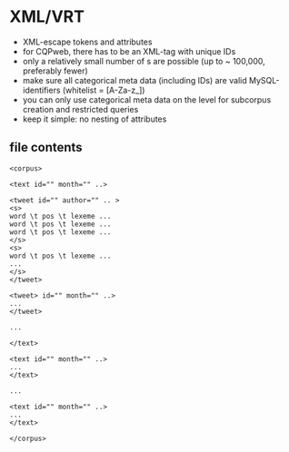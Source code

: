 # XML/VRT
- XML-escape tokens and attributes
- for CQPweb, there has to be an XML-tag <text> with unique IDs
- only a relatively small number of <text>s are possible (up to ~ 100,000, preferably fewer)
- make sure all categorical meta data (including IDs) are valid MySQL-identifiers (whitelist = [A-Za-z_])
- you can only use categorical meta data on the <text> level for subcorpus creation and restricted queries
- keep it simple: no nesting of attributes

## file contents

    <corpus>

    <text id="" month="" ..>

    <tweet id="" author="" .. >
    <s>
    word \t pos \t lexeme ...
    word \t pos \t lexeme ...
    word \t pos \t lexeme ...
    </s>
    <s>
    word \t pos \t lexeme ...
    ...
    </s>
    </tweet>

    <tweet> id="" month="" ..>
    ...
    </tweet>

    ...

    </text>

    <text id="" month="" ..>
    ...
    </text>

    ...
    
    <text id="" month="" ..>
    ...
    </text>

    </corpus>

